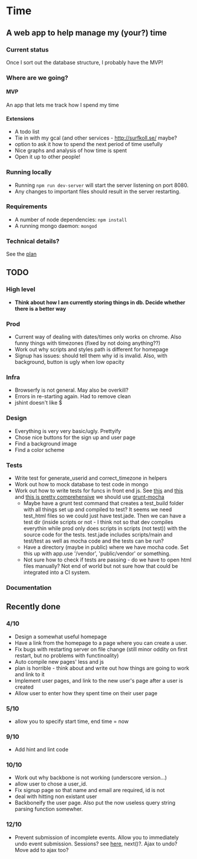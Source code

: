# Time

## A web app to help manage my (your?) time

### Current status

Once I sort out the database structure, I probably have the MVP!

### Where are we going?

#### MVP
An app that lets me track how I spend my time

#### Extensions
* A todo list
* Tie in with my gcal (and other services - http://surfkoll.se/ maybe?
* option to ask it how to spend the next period of time usefully
* Nice graphs and analysis of how time is spent
* Open it up to other people!

### Running locally

* Running `npm run dev-server` will start the server listening on port 8080.
* Any changes to important files should result in the server restarting.

### Requirements

* A number of node dependencies: `npm install`
* A running mongo daemon: `mongod`

### Technical details?

See the [plan](plan.md)

## TODO
### High level
* **Think about how I am currently storing things in db. Decide whether there is a better way**

### Prod
* Current way of dealing with dates/times only works on chrome. Also funny things with timezones (fixed by not doing anything??)
* Work out why scripts and styles path is different for homepage
* Signup has issues: should tell them why id is invalid. Also, with background, button is ugly when low opacity

### Infra
* Browserfy is not general. May also be overkill?
* Errors in re-starting again. Had to remove clean
* jshint doesn't like $

### Design
* Everything is very very basic/ugly. Prettyify
 * Chose nice buttons for the sign up and user page
 * Find a background image
 * Find a color scheme

### **Tests**
* Write test for generate_userid and correct_timezone in helpers
* Work out how to mock database to test code in mongo
* Work out how to write tests for funcs in front end js. See [this](http://blog.codeship.io/2014/01/22/testing-frontend-javascript-code-using-mocha-chai-and-sinon.html) and [this](https://shanetomlinson.com/2013/testing-javascript-frontend-part-1-anti-patterns-and-fixes/) and [this is pretty comprehensive](http://staal.io/blog/2013/08/17/incredibly-convenient-testing-of-frontend-javascript-with-node-dot-js/) we should use [grunt-mocha](https://github.com/kmiyashiro/grunt-mocha)
  * Maybe have a grunt test command that creates a test_build folder with all things set up and compiled to test? It seems we need test_html files so we could just have test.jade. Then we can have a test dir (inside scripts or not - I think not so that dev compiles everythin while prod only does scripts in scripts (not test)) with the source code for the tests. test.jade includes scripts/main and test/test as well as mocha code and the tests can be run? 
  * Have a directory (maybe in public) where we have mocha code. Set this up with app.use '/vendor', 'public/vendor' or something.
  * Not sure how to check if tests are passing - do we have to open html files manually? Not end of world but not sure how that could be integrated into a CI system.
### Documentation

## Recently done
### 4/10
* Design a somewhat useful homepage
* Have a link from the homepage to a page where you can create a user.
* Fix bugs with restarting server on file change (still minor oddity on first restart, but no problems with functinoality)
* Auto compile new pages' less and js
* plan is horrible - think about and write out how things are going to work and link to it
* Implement user pages, and link to the new user's page after a user is created
* Allow user to enter how they spent time on their user page

### 5/10
* allow you to specify start time, end time = now

### 9/10
* Add hint and lint code

### 10/10
* Work out why backbone is not working (underscore version...)
* allow user to chose a user_id.
* Fix signup page so that name and email are required, id is not
* deal with hitting non existant user
* Backboneify the user page. Also put the now useless query string parsing function somewher.

### 12/10
* Prevent submission of incomplete events. Allow you to immediately undo event submission. Sessions? see [here](http://blog.modulus.io/nodejs-and-express-sessions), next()?. Ajax to undo? Move add to ajax too?
